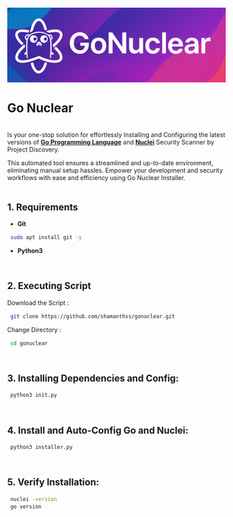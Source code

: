 ![Banner](https://raw.githubusercontent.com/shamanthss/gonuclear/refs/heads/main/Banner.png)

# Go Nuclear
<br>
Is your one-stop solution for effortlessly Installing and Configuring the latest versions of <b><u>Go Programming Language</u></b> and <b><u>Nuclei</u></b> Security Scanner by Project Discovery.
<br>

This automated tool ensures a streamlined and up-to-date environment, eliminating manual setup hassles. Empower your development and security workflows with ease and efficiency using Go Nuclear Installer.
<br>
<br>

## 1. Requirements
- <b>Git</b>
```sh
 sudo apt install git -y
```
- <b>Python3</b>
<br>

## 2. Executing Script
Download the Script :
```sh
 git clone https://github.com/shamanthss/gonuclear.git
```
Change Directory :
```sh
 cd gonuclear
```
<br>

## 3. Installing Dependencies and Config:
```sh
 python3 init.py
```
<br>

## 4. Install and Auto-Config Go and Nuclei:
```sh
 python3 installer.py
```
<br>

## 5. Verify Installation:
```sh
 nuclei -version
 go version
```
